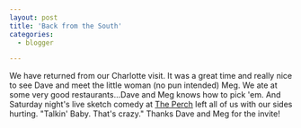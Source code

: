 ```yaml
---
layout: post
title: 'Back from the South'
categories:
  - blogger

---
```


We have returned from our Charlotte visit.  It was a great time and really nice to see Dave and meet the little woman (no pun intended) Meg.  We ate at some very good restaurants...Dave and Meg knows how to pick 'em.  And Saturday night's live sketch comedy at <a href="http://www.theperch.com/">The Perch</a> left all of us with our sides hurting.  "Talkin' Baby.  That's crazy."  Thanks Dave and Meg for the invite!

